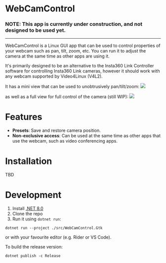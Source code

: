 # WebCamControl

### **NOTE: This app is currently under construction, and not designed to be used yet.**

---

WebCamControl is a Linux GUI app that can be used to control properties of your webcam such as pan, tilt, zoom, etc. You can run it to adjust the camera at the same time as other apps are using it.

It's primarily designed to be an alternative to the Insta360 Link Controller software for controlling Insta360 Link cameras, however it should work with any webcam supported by Video4Linux (V4L2).

It has a mini view that can be used to unobtrusively pan/tilt/zoom:
![](https://d.sb/projects/wcc/screenshot1.png)

as well as a full view for full control of the camera (still WIP):
![](https://d.sb/projects/wcc/screenshot2.png)

# Features
 - **Presets**: Save and restore camera position.
 - **Non-exclusive access**: Can be used at the same time as other apps that use the webcam, such as video conferencing apps.

# Installation

TBD

# Development

1. Install [.NET 8.0](https://learn.microsoft.com/en-us/dotnet/core/install/linux)
2. Clone the repo
3. Run it using `dotnet run`:
```shell
dotnet run --project ./src/WebCamControl.Gtk
```
or with your favourite editor (e.g. Rider or VS Code).

To build the release version:
```shell
dotnet publish -c Release
```
